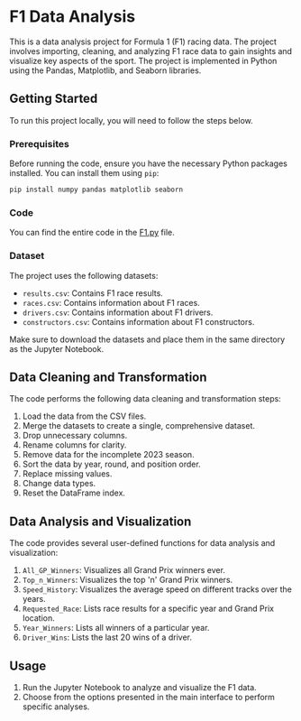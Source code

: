 # F1 Data Analysis

This is a data analysis project for Formula 1 (F1) racing data. The project involves importing, cleaning, and analyzing F1 race data to gain insights and visualize key aspects of the sport. The project is implemented in Python using the Pandas, Matplotlib, and Seaborn libraries.

## Getting Started

To run this project locally, you will need to follow the steps below.

### Prerequisites

Before running the code, ensure you have the necessary Python packages installed. You can install them using `pip`:

```bash
pip install numpy pandas matplotlib seaborn
```

### Code

You can find the entire code in the [F1.py](f1.py) file.

### Dataset

The project uses the following datasets:
- `results.csv`: Contains F1 race results.
- `races.csv`: Contains information about F1 races.
- `drivers.csv`: Contains information about F1 drivers.
- `constructors.csv`: Contains information about F1 constructors.

Make sure to download the datasets and place them in the same directory as the Jupyter Notebook.

## Data Cleaning and Transformation

The code performs the following data cleaning and transformation steps:

1. Load the data from the CSV files.
2. Merge the datasets to create a single, comprehensive dataset.
3. Drop unnecessary columns.
4. Rename columns for clarity.
5. Remove data for the incomplete 2023 season.
6. Sort the data by year, round, and position order.
7. Replace missing values.
8. Change data types.
9. Reset the DataFrame index.

## Data Analysis and Visualization

The code provides several user-defined functions for data analysis and visualization:

1. `All_GP_Winners`: Visualizes all Grand Prix winners ever.
2. `Top_n_Winners`: Visualizes the top 'n' Grand Prix winners.
3. `Speed_History`: Visualizes the average speed on different tracks over the years.
4. `Requested_Race`: Lists race results for a specific year and Grand Prix location.
5. `Year_Winners`: Lists all winners of a particular year.
6. `Driver_Wins`: Lists the last 20 wins of a driver.

## Usage

1. Run the Jupyter Notebook to analyze and visualize the F1 data.
2. Choose from the options presented in the main interface to perform specific analyses.

